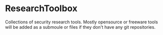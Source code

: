 # ResearchToolbox

Collections of security research tools. Mostly opensource or freeware tools will be added as a submoule or files if they don't have any git repositories.

